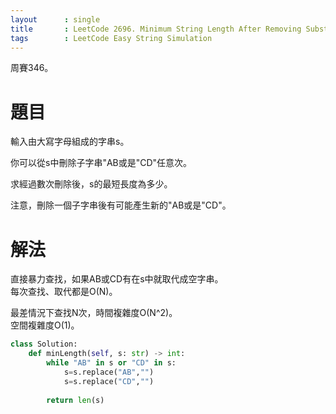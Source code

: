 ```yaml
--- 
layout      : single
title       : LeetCode 2696. Minimum String Length After Removing Substrings
tags        : LeetCode Easy String Simulation
---
```

周賽346。

# 題目
輸入由大寫字母組成的字串s。  

你可以從s中刪除子字串"AB或是"CD"任意次。  

求經過數次刪除後，s的最短長度為多少。  

注意，刪除一個子字串後有可能產生新的"AB或是"CD"。  

# 解法
直接暴力查找，如果AB或CD有在s中就取代成空字串。  
每次查找、取代都是O(N)。  

最差情況下查找N次，時間複雜度O(N^2)。  
空間複雜度O(1)。  

```python
class Solution:
    def minLength(self, s: str) -> int:
        while "AB" in s or "CD" in s:
            s=s.replace("AB","")
            s=s.replace("CD","")
            
        return len(s)
```
